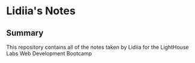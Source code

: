 # Lidiia's Notes

## Summary 
This repository contains all of the notes taken by Lidiia for the LightHouse Labs Web Development Bootcamp